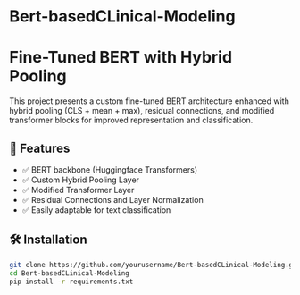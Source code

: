 # Bert-basedCLinical-Modeling

# Fine-Tuned BERT with Hybrid Pooling

This project presents a custom fine-tuned BERT architecture enhanced with hybrid pooling (CLS + mean + max), residual connections, and modified transformer blocks for improved representation and classification.

## 🚀 Features

- ✅ BERT backbone (Huggingface Transformers)
- ✅ Custom Hybrid Pooling Layer
- ✅ Modified Transformer Layer
- ✅ Residual Connections and Layer Normalization
- ✅ Easily adaptable for text classification

## 🛠️ Installation

```bash
git clone https://github.com/yourusername/Bert-basedCLinical-Modeling.git
cd Bert-basedCLinical-Modeling
pip install -r requirements.txt
